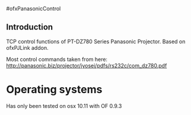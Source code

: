 #ofxPanasonicControl

## Introduction

TCP control functions of PT-DZ780 Series Panasonic Projector. Based on ofxPJLink addon.

Most control commands taken from here: http://panasonic.biz/projector/jyosei/pdfs/rs232c/com_dz780.pdf

# Operating systems
Has only been tested on osx 10.11 with OF 0.9.3
